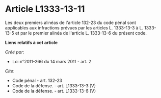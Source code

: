 # Article L1333-13-11

Les deux premiers alinéas de l'article 132-23 du code pénal sont applicables aux infractions prévues par les articles L.
1333-13-3 à L. 1333-13-5 et par le premier alinéa de l'article L. 1333-13-6 du présent code.

**Liens relatifs à cet article**

_Créé par_:

  - Loi n°2011-266 du 14 mars 2011 - art. 2

_Cite_:

  - Code pénal - art. 132-23
  - Code de la défense. - art. L1333-13-3 (V)
  - Code de la défense. - art. L1333-13-6 (V)
